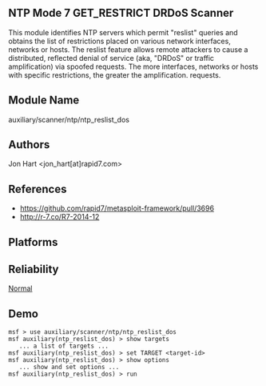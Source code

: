 ## NTP Mode 7 GET_RESTRICT DRDoS Scanner

This module identifies NTP servers which permit "reslist" 
queries and obtains the list of restrictions placed on 
various network interfaces, networks or hosts. The reslist 
feature allows remote attackers to cause a distributed, 
reflected denial of service (aka, "DRDoS" or traffic 
amplification) via spoofed requests. The more interfaces, 
networks or hosts with specific restrictions, the greater 
the amplification. requests.


## Module Name
auxiliary/scanner/ntp/ntp_reslist_dos

## Authors
Jon Hart <jon_hart[at]rapid7.com>


## References
* https://github.com/rapid7/metasploit-framework/pull/3696
* http://r-7.co/R7-2014-12




## Platforms


## Reliability
[Normal](https://github.com/rapid7/metasploit-framework/wiki/Exploit-Ranking)

## Demo

```
msf > use auxiliary/scanner/ntp/ntp_reslist_dos
msf auxiliary(ntp_reslist_dos) > show targets
   ... a list of targets ...
msf auxiliary(ntp_reslist_dos) > set TARGET <target-id>
msf auxiliary(ntp_reslist_dos) > show options
   ... show and set options ...
msf auxiliary(ntp_reslist_dos) > run
```
    
    